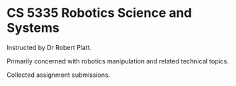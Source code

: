 # CS 5335 Robotics Science and Systems

Instructed by Dr Robert Platt.

Primarily concerned with robotics manipulation and related technical topics.

Collected assignment submissions.